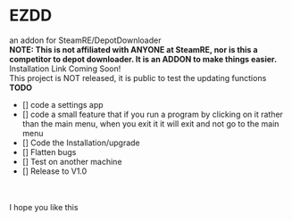 # EZDD
an addon for SteamRE/DepotDownloader
<br>
**NOTE: This is not affiliated with ANYONE at SteamRE, nor is this a competitor to depot downloader. It is an ADDON to make things easier.**
<br>
Installation Link Coming Soon!
<br>
This project is NOT released, it is public to test the updating functions
<br>
**TODO**
- [] code a settings app
- [] code a small feature that if you run a program by clicking on it rather than the main menu, when you exit it it will exit and not go to the main menu
- [] Code the Installation/upgrade
- [] Flatten bugs
- [] Test on another machine
- [] Release to V1.0

<br>
<br>
I hope you like this
